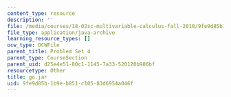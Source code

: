 ```yaml
---
content_type: resource
description: ''
file: /media/courses/18-02sc-multivariable-calculus-fall-2010/9fe9d85b1b9eb851c10583d6954a046f_go.jar
file_type: application/java-archive
learning_resource_types: []
ocw_type: OCWFile
parent_title: Problem Set 4
parent_type: CourseSection
parent_uid: d25e4e51-80c1-1145-7a33-520120b986bf
resourcetype: Other
title: go.jar
uid: 9fe9d85b-1b9e-b851-c105-83d6954a046f
---
```

